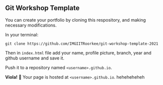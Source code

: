 ## Git Workshop Template

You can create your portfolio by cloning this respository, and making necessary modifications.

In your terminal: 

```
git clone https://github.com/IMGIITRoorkee/git-workshop-template-2021
```

Then in `index.html` file add your name, profile picture, branch, year and github username and save it.

Push it to a repository named `<username>.github.io`. 

**Viola!** :tada: Your page is hosted at `<username>.github.io`.
heheheheheh
